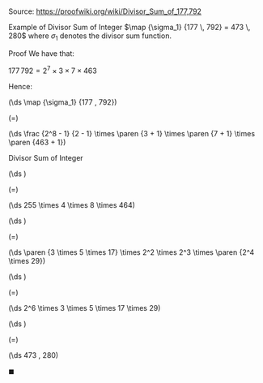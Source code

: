 # 

Source: https://proofwiki.org/wiki/Divisor_Sum_of_177,792

Example of Divisor Sum of Integer
$\map {\sigma_1} {177 \, 792} = 473 \, 280$
where $\sigma_1$ denotes the divisor sum function.


Proof
We have that:

$177 \, 792 = 2^7 \times 3 \times 7 \times 463$

Hence:














\(\ds \map {\sigma_1} {177 \, 792}\)

\(=\)







\(\ds \frac {2^8 - 1} {2 - 1} \times \paren {3 + 1} \times \paren {7 + 1} \times \paren {463 + 1}\)





Divisor Sum of Integer














\(\ds \)

\(=\)







\(\ds 255 \times 4 \times 8 \times 464\)




















\(\ds \)

\(=\)







\(\ds \paren {3 \times 5 \times 17} \times 2^2 \times 2^3 \times \paren {2^4 \times 29}\)




















\(\ds \)

\(=\)







\(\ds 2^6 \times 3 \times 5 \times 17 \times 29\)




















\(\ds \)

\(=\)







\(\ds 473 \, 280\)









$\blacksquare$





